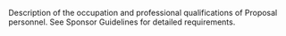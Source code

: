 Description of the occupation and professional qualifications of Proposal personnel.  See Sponsor Guidelines for detailed requirements.
